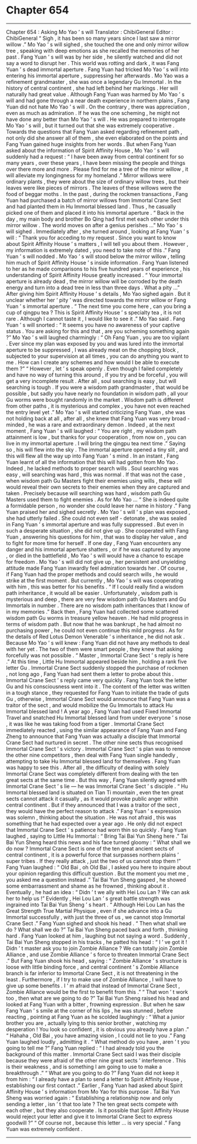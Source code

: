 
# Chapter 654


---

Chapter 654 : Asking Mo Yao ’ s will
Translator :
ChibiGeneral
Editor :
ChibiGeneral
“ Sigh , it has been so many years since I last saw a mirror willow .” Mo Yao ’ s will sighed , she touched the one and only mirror willow tree , speaking with deep emotions as she recalled the memories of her past .
Fang Yuan ’ s will was by her side , he silently watched and did not say a word to disrupt her .
This world was rotting and dark , it was Fang Yuan ’ s dead immortal aperture .
Fang Yuan had tricked Mo Yao ’ s will into entering his immortal aperture , suppressing her afterwards .
Mo Yao was a refinement grandmaster , she was once a legendary Gu Immortal . In the history of central continent , she had left behind her markings .
Her will naturally had great value .
Although Fang Yuan was harmed by Mo Yao ’ s will and had gone through a near death experience in northern plains , Fang Yuan did not hate Mo Yao ’ s will . On the contrary , there was appreciation , even as much as admiration .
If he was the one scheming , he might not have done any better than Mo Yao ’ s will .
He was prepared to interrogate Mo Yao ’ s will , but it turned out that she was extremely cooperative . Towards the questions that Fang Yuan asked regarding refinement path , not only did she answer all of them , she even elaborated on the points and Fang Yuan gained huge insights from her words .
But when Fang Yuan asked about the information of Spirit Affinity House , Mo Yao ’ s will suddenly had a request : “ I have been away from central continent for so many years , over these years , I have been missing the people and things over there more and more . Please find for me a tree of the mirror willow , it will alleviate my longingness for my homeland .”
Mirror willows were ordinary plants , they were about the size of ordinary willow trees , but their leaves were like pieces of mirrors . The leaves of these willows were the food of beggar moths .
In the past , during the rockmen transactions , Fang Yuan had purchased a batch of mirror willows from Immortal Crane Sect and had planted them in Hu Immortal blessed land .
Thus , he casually picked one of them and placed it into his immortal aperture .
“ Back in the day , my main body and brother Bo Qing had first met each other under this mirror willow . The world moves on after a genius perishes …” Mo Yao ’ s will sighed .
Immediately after , she turned around , looking at Fang Yuan ’ s will : “ Thank you for acceding to my request . Since you want to know about Spirit Affinity House ’ s matters , I will tell you about them . However , my information is extremely dated , you need to take note of this .”
Fang Yuan ’ s will nodded .
Mo Yao ’ s will stood below the mirror willow , telling him much of Spirit Affinity House ’ s inside information .
Fang Yuan listened to her as he made comparisons to his five hundred years of experience , his understanding of Spirit Affinity House greatly increased .
“ Your immortal aperture is already dead , the mirror willow will be corroded by the death energy and turn into a dead tree in less than three days . What a pity …” After giving him Spirit Affinity House ’ s details , Mo Yao sighed again .
But it unclear whether her ‘ pity ’ was directed towards the mirror willow or Fang Yuan ’ s immortal aperture .
“ The next time you come here , can you bring a cup of qingpu tea ? This is Spirit Affinity House ’ s specialty tea , it is not rare . Although I cannot taste it , I would like to see it .” Mo Yao said .
Fang Yuan ’ s will snorted : “ It seems you have no awareness of your captive status . You are asking for this and that , are you scheming something again ?”
Mo Yao ’ s will laughed charmingly : “ Oh Fang Yuan , you are too vigilant . Ever since my plan was exposed by you and was lured into the immortal aperture to be suppressed , I was already meat on the chopping block , subjected to your supervision at all times , you can do anything you want to me . How can I create any schemes and how would I be able to execute them ?”
“ However , let ’ s speak openly . Even though I failed completely and have no way of turning this around , if you try and be forceful , you will get a very incomplete result . After all , soul searching is easy , but will searching is tough . If you were a wisdom path grandmaster , that would be possible , but sadly you have nearly no foundation in wisdom path , all your Gu worms were bought randomly in the market . Wisdom path is different from other paths , it is mysterious and complex , you have not even reached the entry level yet .”
Mo Yao ’ s will started criticizing Fang Yuan , she was not holding back at all , after all , she knew that Fang Yuan was very broad - minded , he was a rare and extraordinary demon .
Indeed , at the next moment , Fang Yuan ’ s will laughed : “ You are right , my wisdom path attainment is low , but thanks for your cooperation , from now on , you can live in my immortal aperture . I will bring the qingpu tea next time .”
Saying so , his will flew into the sky .
The immortal aperture opened a tiny slit , and this will flew all the way up into Fang Yuan ’ s mind .
In an instant , Fang Yuan learnt of all the information that this will had gotten from Mo Yao .
Indeed , he lacked methods to proper search wills .
Soul searching was easy , will searching was hard , this was normal .
If that was not the case , when wisdom path Gu Masters fight their enemies using wills , these will would reveal their own secrets to their enemies when they are captured and taken .
Precisely because will searching was hard , wisdom path Gu Masters used them to fight enemies .
As for Mo Yao …
“ She is indeed quite a formidable person , no wonder she could leave her name in history .” Fang Yuan praised her and sighed secretly .
Mo Yao ’ s will ’ s plan was exposed , she had utterly failed . She could not even self - detonate , she was sealed in Fang Yuan ’ s immortal aperture and was fully suppressed .
But even in such a desperate situation , she did not give up .
She cooperated with Fang Yuan , answering his questions for him , that was to display her value , and to fight for more time for herself .
If one day , Fang Yuan encounters any danger and his immortal aperture shatters , or if he was captured by anyone , or died in the battlefield , Mo Yao ’ s will would have a chance to escape for freedom .
Mo Yao ’ s will did not give up , her persistent and unyielding attitude made Fang Yuan inwardly feel admiration towards her .
Of course , if Fang Yuan had the proper methods and could search wills , he would strike at the first moment . But currently , Mo Yao ’ s will was cooperating with him , this was better for his benefits .
“ If I could really find a wisdom path inheritance , it would all be easier . Unfortunately , wisdom path is mysterious and deep , there are very few wisdom path Gu Masters and Gu Immortals in number . There are no wisdom path inheritances that I know of in my memories .”
Back then , Fang Yuan had collected some scattered wisdom path Gu worms in treasure yellow heaven . He had mild progress in terms of wisdom path .
But now that he was bankrupt , he had almost no purchasing power , he could not even continue this mild progress .
As for the details of Red Lotus Demon Venerable ’ s inheritance , he did not ask . Because Mo Yao ’ s will knew : Fang Yuan did not have any methods to deal with her yet .
The two of them were smart people , they knew that asking forcefully was not possible .
“ Master , Immortal Crane Sect ’ s reply is here .” At this time , Little Hu Immortal appeared beside him , holding a rank five letter Gu .
Immortal Crane Sect suddenly stopped the purchase of rockmen , not long ago , Fang Yuan had sent them a letter to probe about this .
Immortal Crane Sect ’ s reply came very quickly .
Fang Yuan took the letter Gu and his consciousness went into it .
The content of the letter was written in a tough stance , they requested for Fang Yuan to initiate the trade of guts Gu , otherwise , Immortal Crane Sect would announce that Fang Yuan was a traitor of the sect , and would mobilize the Gu Immortals to attack Hu Immortal blessed land !
A year ago , Fang Yuan had used Fixed Immortal Travel and snatched Hu Immortal blessed land from under everyone ’ s nose , it was like he was taking food from a tiger .
Immortal Crane Sect immediately reacted , using the similar appearance of Fang Yuan and Fang Zheng to announce that Fang Yuan was actually a disciple that Immortal Crane Sect had nurtured in secret . The other nine sects thus recognised Immortal Crane Sect ’ s victory .
Immortal Crane Sect ’ s plan was to remove the other nine competitors , then deal with Fang Yuan single handedly , attempting to take Hu Immortal blessed land for themselves .
Fang Yuan was happy to see this .
After all , the difficulty of dealing with solely Immortal Crane Sect was completely different from dealing with the ten great sects at the same time .
But this way , Fang Yuan silently agreed with Immortal Crane Sect ’ s lie — he was Immortal Crane Sect ’ s disciple .
“ Hu Immortal blessed land is situated on Tian Ti mountain , even the ten great sects cannot attack it casually , as it would provoke public anger within central continent . But if they announced that I was a traitor of the sect , they would have the perfect reason to attack .” Fang Yuan ’ s expression was solemn , thinking about the situation .
He was not afraid , this was something that he had expected over a year ago .
He only did not expect that Immortal Crane Sect ’ s patience had worn thin so quickly .
Fang Yuan laughed , saying to Little Hu Immortal : “ Bring Tai Bai Yun Sheng here .”
Tai Bai Yun Sheng heard this news and his face turned gloomy : “ What shall we do now ? Immortal Crane Sect is one of the ten great ancient sects of central continent , it is a powerful force that surpasses northern plains ’ super tribes . If they really attack , just the two of us cannot stop them !”
Fang Yuan laughed : “ Old Bai , oh Old Bai , I asked you here to inquire about your opinion regarding this difficult question . But the moment you met me , you asked me a question instead .”
Tai Bai Yun Sheng gasped , he showed some embarrassment and shame as he frowned , thinking about it . Eventually , he had an idea : “ Didn ’ t we ally with Hei Lou Lan ? We can ask her to help us !”
Evidently , Hei Lou Lan ’ s great battle strength was ingrained into Tai Bai Yun Sheng ’ s heart .
“ Although Hei Lou Lan has the Great Strength True Martial Physique , even if she advance into a Gu Immortal successfully , with just the three of us , we cannot stop Immortal Crane Sect .” Fang Yuan sighed and shook his head .
“ Then what shall we do ? What shall we do ?” Tai Bai Yun Sheng paced back and forth , thinking hard .
Fang Yuan looked at him , laughing but not saying a word .
Suddenly , Tai Bai Yun Sheng stopped in his tracks , he patted his head : “ I ’ ve got it ! Didn ’ t master ask you to join Zombie Alliance ? We can totally join Zombie Alliance , and use Zombie Alliance ’ s force to threaten Immortal Crane Sect .”
But Fang Yuan shook his head , saying : “ Zombie Alliance ’ s structure is loose with little binding force , and central continent ’ s Zombie Alliance branch is far inferior to Immortal Crane Sect , it is not threatening in the least . Furthermore , if I try to make use of Zombie Alliance , I will have to give up some benefits . I ’ m afraid that instead of Immortal Crane Sect , Zombie Alliance would be the first to benefit from this .”
“ That won ’ t work too , then what are we going to do ?” Tai Bai Yun Sheng raised his head and looked at Fang Yuan with a bitter , frowning expression .
But when he saw Fang Yuan ’ s smile at the corner of his lips , he was stunned , before reacting , pointing at Fang Yuan as he scolded laughingly : “ What a junior brother you are , actually lying to this senior brother , watching my desperation ! You look so confident , it is obvious you already have a plan .”
“ Hahaha , Old Bai , you have amazing vision , I could not lie to you .” Fang Yuan laughed loudly , admitting it .
“ What method do you have , aren ’ t you going to tell me ?”
Fang Yuan replied : “ I had already told you the background of this matter . Immortal Crane Sect said I was their disciple because they were afraid of the other nine great sects ’ interference . This is their weakness , and is something I am going to use to make a breakthrough .”
“ What are you going to do ?”
Fang Yuan did not keep it from him : “ I already have a plan to send a letter to Spirit Affinity House , establishing our first contact .”
Earlier , Fang Yuan had asked about Spirit Affinity House ’ s information from Mo Yao for this purpose .
Tai Bai Yun Sheng was worried again : “ Establishing a relationship now and only sending a letter , isn ’ t that too late ? The ten great sects compete with each other , but they also cooperate . Is it possible that Spirit Affinity House would reject your letter and give it to Immortal Crane Sect to express goodwill ?”
“ Of course not , because this letter … is very special .” Fang Yuan was extremely confident .

---

